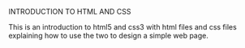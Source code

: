 INTRODUCTION TO HTML AND CSS

This is an introduction to html5 and css3 with html files 
and css files explaining how to use the two to design a simple web page.